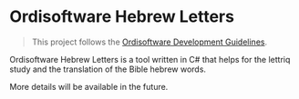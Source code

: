 # Ordisoftware Hebrew Letters

>This project follows the [Ordisoftware Development Guidelines](https://github.com/Ordisoftware/Development-Guidelines).

Ordisoftware Hebrew Letters is a tool written in C# that helps for the lettriq study and the translation of the Bible hebrew words.

More details will be available in the future.
